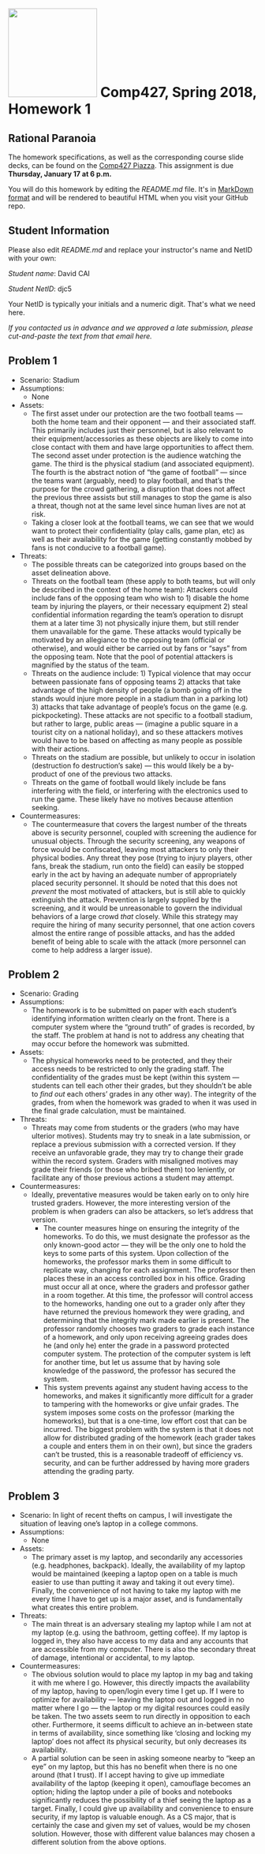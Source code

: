 # <img src="http://www.rice.edu/_images/rice-logo.jpg" width=180> Comp427, Spring 2018, Homework 1
## Rational Paranoia
The homework specifications, as well as the corresponding course slide decks,
can be found on the [Comp427 Piazza](https://piazza.com/class/jqifhp864b37ju).
This assignment is due **Thursday, January 17 at 6 p.m.**

You will do this homework by editing the _README.md_ file. It's in
[MarkDown format](https://guides.github.com/features/mastering-markdown/)
and will be rendered to beautiful HTML when you visit your GitHub repo.

## Student Information
Please also edit _README.md_ and replace your instructor's name and NetID with your own:

_Student name_: David CAI

_Student NetID_: djc5

Your NetID is typically your initials and a numeric digit. That's
what we need here.

_If you contacted us in advance and we approved a late submission,
please cut-and-paste the text from that email here._

## Problem 1
- Scenario: Stadium
- Assumptions:
  - None
- Assets:
  - The first asset under our protection are the two football teams — both the home team and their opponent — and their associated staff. This primarily includes just their personnel, but is also relevant to their equipment/accessories as these objects are likely to come into close contact with them and have large opportunities to affect them. The second asset under protection is the audience watching the game. The third is the physical stadium (and associated equipment). The fourth is the abstract notion of “the game of football” — since the teams want (arguably, need) to play football, and that’s the purpose for the crowd gathering, a disruption that does not affect the previous three assists but still manages to stop the game is also a threat, though not at the same level since human lives are not at risk.
  - Taking a closer look at the football teams, we can see that we would want to  protect their confidentiality (play calls, game plan, etc) as well as their availability for the game (getting constantly mobbed by fans is not conducive to a football game).
- Threats:
  - The possible threats can be categorized into groups based on the asset delineation above.
  - Threats on the football team (these apply to both teams, but will only be described in the context of the home team): Attackers could include fans of the opposing team who wish to 1) disable the home team by injuring the players, or their necessary equipment 2) steal confidential information regarding the team’s operation to disrupt them at a later time 3) not physically injure them, but still render them unavailable for the game. These attacks would typically be motivated by an allegiance to the opposing team (official or otherwise), and would either be carried out by fans or “says” from the opposing team. Note that the pool of potential attackers is magnified by the status of the team.
  - Threats on the audience include: 1) Typical violence that may occur between passionate fans of opposing teams 2) attacks that take advantage of the high density of people (a bomb going off in the stands would injure more people in a stadium than in a parking lot) 3) attacks that take advantage of people’s focus on the game (e.g. pickpocketing). These attacks are not specific to a football stadium, but rather to large, public areas — (imagine a public square in a tourist city on a national holiday), and so these attackers motives would have to be based on affecting as many people as possible with their actions.
  - Threats on the stadium are possible, but unlikely to occur in isolation (destruction fo destruction’s sake) — this would likely be a by-product of one of the previous two attacks.
  - Threats on the game of football would likely include be fans interfering with the field, or interfering with the electronics used to run the game. These likely have no motives because attention seeking.
- Countermeasures:
  - The countermeasure that covers the largest number of the threats above is security personnel, coupled with screening the audience for unusual objects. Through the security screening, any weapons of force would be confiscated, leaving most attackers to only their physical bodies. Any threat they pose (trying to injury players, other fans, break the stadium, run onto the field) can easily be stopped early in the act by having an adequate number of appropriately placed security personnel. It should be noted that this does not _prevent_ the most motivated of attackers, but is still able to quickly extinguish the attack. Prevention is largely supplied by the screening, and it would be unreasonable to govern the individual behaviors of a large crowd _that_ closely. While this strategy may require the hiring of many security personnel, that one action covers almost the entire range of possible attacks, and has the added benefit of being able to scale with the attack (more personnel can come to help address a larger issue). 

## Problem 2
- Scenario: Grading
- Assumptions:
	- The homework is to be submitted on paper with each student’s identifying information written clearly on the front. There is a computer system where the “ground truth” of grades is recorded, by the staff. The problem at hand is not to address any cheating that may occur before the homework was submitted.
- Assets:
  - The physical homeworks need to be protected, and they their access needs to be restricted to only the grading staff. The confidentiality of the grades must be kept (within this system — students can tell each other their grades, but they shouldn’t be able to _find out_ each others’ grades in any other way). The integrity of the grades, from when the homework was graded to when it was used in the final grade calculation, must be maintained. 
- Threats:
  - Threats may come from students or the graders (who may have ulterior motives). Students may try to sneak in a late submission, or replace a previous submission with a corrected version. If they receive an unfavorable grade, they may try to change their grade within the record system. Graders with misaligned motives may grade their friends (or those who bribed them) too leniently, or facilitate any of those previous actions a student may attempt. 
- Countermeasures:
  - Ideally, preventative measures would be taken early on to only hire trusted graders. However, the more interesting version of the problem is when graders can also be attackers, so let’s address that version.   
	- The counter measures hinge on ensuring the integrity of the homeworks. To do this, we must designate the professor as the only known-good actor — they will be the only one to hold the keys to some parts of this system. Upon collection of the homeworks, the professor marks them in some difficult to replicate way, changing for each assignment. The professor then places these  in an access controlled box in his office. Grading must occur all at once, where the graders and professor gather in a room together. At this time, the professor will control access to the homeworks, handing one out to a grader only after they have returned the previous homework they were grading, and determining that the integrity mark made earlier is present. The professor randomly chooses two graders to grade each instance of a homework, and only upon receiving agreeing grades does he (and only he) enter the grade in a password protected computer system. The protection of the computer system is left for another time, but let us assume that by having sole knowledge of the password, the professor has secured the system. 
	- This system prevents against any student having access to the homeworks, and makes it significantly more difficult for a grader to tampering with the homeworks or give unfair grades. The system imposes some costs on the professor (marking the homeworks), but that is a one-time, low effort cost that can be incurred. The biggest problem with the system is that it does not allow for distributed grading of the homework (each grader takes a couple and enters them in on their own), but since the graders can’t be trusted, this is a reasonable tradeoff of efficiency vs. security, and can be further addressed by having more graders attending the grading party.

## Problem 3
- Scenario: In light of recent thefts on campus, I will investigate the situation of leaving one’s laptop in a college commons.
- Assumptions:
  - None
- Assets:
  - The primary asset is my laptop, and secondarily any accessories (e.g. headphones, backpack). Ideally, the availability of my laptop would be maintained (keeping a laptop open on a table is much easier to use than putting it away and taking it out every time). Finally, the convenience of not having to take my laptop with me every time I have to get up is a major asset, and is fundamentally what creates this entire problem.
- Threats:
  - The main threat is an adversary stealing my laptop while I am not at my laptop (e.g. using the bathroom, getting coffee). If my laptop is logged in, they also have access to my data and any accounts that are accessible from my computer. There is also the secondary threat of damage, intentional or accidental, to my laptop. 
- Countermeasures:
	- The obvious solution would to place my laptop in my bag and taking it with me where I go. However, this directly impacts the availability of my laptop, having to open/login every time I get up. If I were to optimize for availability — leaving the laptop out and logged in no matter where I go — the laptop or my digital resources could easily be taken. The two assets seem to run directly in opposition to each other. Furthermore, it seems difficult to achieve an in-between state in terms of availability, since something like ‘closing and locking my laptop’ does not affect its physical security, but only decreases its availability. 
	- A partial solution can be seen in asking someone nearby to “keep an eye” on my laptop, but this has no benefit when there is no one around (that I trust). If I accept having to give up immediate availability of the laptop (keeping it open), camouflage becomes an option; hiding the laptop under a pile of books and notebooks significantly reduces the possibility of a thief seeing the laptop as a target. Finally, I could give up availability and convenience to ensure security, if my laptop is valuable enough. As a CS major, that is certainly the case and given my set of values, would be my chosen solution. However, those with different value balances may chosen a different solution from the above options.

